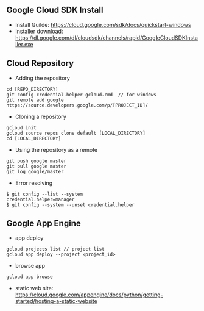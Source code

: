 ## Google Cloud SDK Install
- Install Guilde: https://cloud.google.com/sdk/docs/quickstart-windows
- Installer download: https://dl.google.com/dl/cloudsdk/channels/rapid/GoogleCloudSDKInstaller.exe

## Cloud Repository 
- Adding the repository
```
cd [REPO_DIRECTORY]
git config credential.helper gcloud.cmd  // for windows
git remote add google https://source.developers.google.com/p/[PROJECT_ID]/
```
- Cloning a repository
```
gcloud init 
gcloud source repos clone default [LOCAL_DIRECTORY]
cd [LOCAL_DIRECTORY]
```
- Using the repository as a remote
```
git push google master
git pull google master
git log google/master
```

- Error resolving
```
$ git config --list --system
credential.helper=manager
$ git config --system --unset credential.helper
```

## Google App Engine
- app deploy
```
gcloud projects list // project list
gcloud app deploy --project <project_id>
```
- browse app
```
gcloud app browse
```
- static web site: https://cloud.google.com/appengine/docs/python/getting-started/hosting-a-static-website

